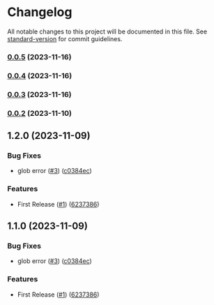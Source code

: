 # Changelog

All notable changes to this project will be documented in this file. See [standard-version](https://github.com/conventional-changelog/standard-version) for commit guidelines.

### [0.0.5](https://github.com/FEMessage/nuxt-modularize/compare/v0.0.2...v0.0.5) (2023-11-16)

### [0.0.4](https://github.com/FEMessage/nuxt-modularize/compare/v0.0.2...v0.0.4) (2023-11-16)

### [0.0.3](https://github.com/FEMessage/nuxt-modularize/compare/v0.0.2...v0.0.3) (2023-11-16)

### [0.0.2](https://github.com/FEMessage/nuxt-modularize/compare/v1.2.0...v0.0.2) (2023-11-10)

## 1.2.0 (2023-11-09)


### Bug Fixes

* glob error ([#3](https://github.com/FEMessage/nuxt-modularize/issues/3)) ([c0384ec](https://github.com/FEMessage/nuxt-modularize/commit/c0384ec))


### Features

* First Release ([#1](https://github.com/FEMessage/nuxt-modularize/issues/1)) ([6237386](https://github.com/FEMessage/nuxt-modularize/commit/6237386))

## 1.1.0 (2023-11-09)


### Bug Fixes

* glob error ([#3](https://github.com/FEMessage/nuxt-modularize/issues/3)) ([c0384ec](https://github.com/FEMessage/nuxt-modularize/commit/c0384ec))


### Features

* First Release ([#1](https://github.com/FEMessage/nuxt-modularize/issues/1)) ([6237386](https://github.com/FEMessage/nuxt-modularize/commit/6237386))
